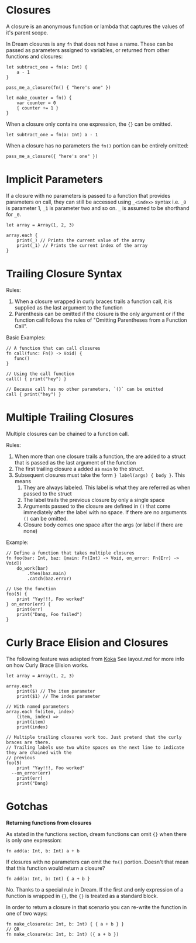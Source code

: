 # Closures

A closure is an anonymous function or lambda that captures the
values of it's parent scope.

In Dream closures is any `fn` that does not have a name. These can be passed as parameters
assigned to variables, or returned from other functions and closures:
```
let subtract_one = fn(a: Int) {
    a - 1
}

pass_me_a_closure(fn() { "here's one" })

let make_counter = fn() {
    var counter = 0
    { counter += 1 }
}
```

When a closure only contains one expression, the `{}` can be omitted.

```
let subtract_one = fn(a: Int) a - 1
```

When a closure has no parameters the `fn()` portion can be entirely omitted:
```
pass_me_a_closure({ "here's one" })
```

# Implicit Parameters

If a closure with no parameters is passed to a function that provides parameters
on call, they can still be accessed using `_<index>` syntax i.e. `_0` is parameter
1, `_1` is parameter two and so on. `_` is assumed to be shorthand for `_0`.

```
let array = Array(1, 2, 3)

array.each {
    print(_) // Prints the current value of the array
    print(_1) // Prints the current index of the array
}
```

# Trailing Closure Syntax

Rules:
1. When a closure wrapped in curly braces trails a function call, it is supplied as the last
   argument to the function
2. Parenthesis can be omitted if the closure is the only argument or if the function call
   follows the rules of "Omitting Parentheses from a Function Call".

Basic Examples:
```
// A function that can call closures
fn call(func: Fn() -> Void) {
   func()
}

// Using the call function
call() { print("hey") }

// Because call has no other parameters, `()` can be omitted
call { print("hey") }
```

# Multiple Trailing Closures

Multiple closures can be chained to a function call.

Rules:
1. When more than one closure trails a function, the are added to a struct that is passed as the
   last argument of the function
2. The first trailing closure a added as `main` to the struct.
3. Subsequent closures must take the form `} label(args) { body }`. This means
   1. They are always labeled. This label is what they are referred as when passed to the struct
   2. The label trails the previous closure by only a single space
   3. Arguments passed to the closure are defined in `()` that come immediately after the label
   with no space. If there are no arguments `()` can be omitted.
   4. Closure body comes one space after the args (or label if there are none)

Example:
```
// Define a function that takes multiple closures
fn foo(bar: Int, baz: [main: Fn(Int) -> Void, on_error: Fn(Err) -> Void])
    do_work(bar)
        .then(baz.main)
        .catch(baz.error)

// Use the function
foo(5) {
    print "Yay!!!, Foo worked"
} on_error(err) {
    print(err)
    print("Dang, Foo failed")
}
```


# Curly Brace Elision and Closures

The following feature was adapted from [Koka](https://koka-lang.github.io) See layout.md for more
info on how Curly Brace Elision works.

```
let array = Array(1, 2, 3)

array.each
    print($) // The item parameter
    print($1) // The index parameter

// With named parameters
array.each fn(item, index)
    (item, index) =>
    print(item)
    print(index)

// Multiple trailing closures work too. Just pretend that the curly braces are there.
// Trailing labels use two white spaces on the next line to indicate they are chained with the
// previous
foo(5)
    print "Yay!!!, Foo worked"
  --on_error(err)
    print(err)
    print("Dang)
```

# Gotchas

**Returning functions from closures**

As stated in the functions section, dream functions can omit `{}` when there is only one
expression:
```
fn add(a: Int, b: Int) a + b
```

If closures with no parameters can omit the `fn()` portion. Doesn't that mean that this function
would return a closure?
```
fn add(a: Int, b: Int) { a + b }
```

No. Thanks to a special rule in Dream. If the first and only expression of a function is
wrapped in `{}`, the `{}` is treated as a standard block.

In order to return a closure in that scenario you can re-write the function in one of two ways:
```
fn make_closure(a: Int, b: Int) { { a + b } }
// OR
fn make_closure(a: Int, b: Int) ({ a + b })
```
